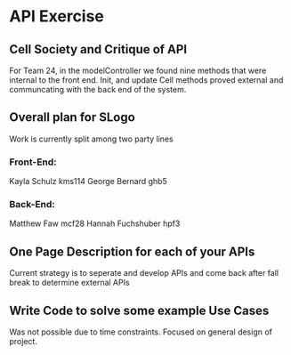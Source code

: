 # API Exercise

## Cell Society and Critique of API

For Team 24, in the modelController we found nine methods that were internal to the front end. Init, and update Cell methods proved external and communcating with the back end of the system. 

## Overall plan for SLogo

Work is currently split among two party lines

### Front-End:
Kayla Schulz kms114
George Bernard ghb5

### Back-End:
Matthew Faw mcf28
Hannah Fuchshuber hpf3

## One Page Description for each of your APIs

Current strategy is to seperate and develop APIs and come back after fall break to determine external APIs

## Write Code to solve some example Use Cases
Was not possible due to time constraints. Focused on general design of project.